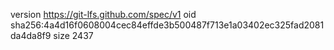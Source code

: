 version https://git-lfs.github.com/spec/v1
oid sha256:4a4d16f0608004cec84effde3b500487f713e1a03402ec325fad2081da4da8f9
size 2437
